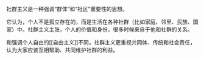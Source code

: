 社群主义是一种强调“群体”和“社区”重要性的思想。

它认为，个人不是孤立存在的，而是生活在各种社群（比如家庭、邻里、民族、国家）中。社群主义主张，个人的价值和身份，很多时候来自于他和社群的关系。

和强调个人自由的[[自由主义]]不同，社群主义更重视共同体、传统和社会责任，认为大家应该互相帮助、共同维护社群的利益。

